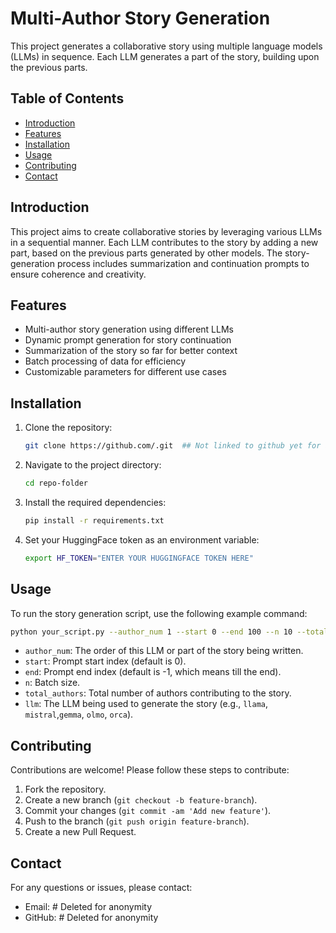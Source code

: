 # Multi-Author Story Generation

This project generates a collaborative story using multiple language models (LLMs) in sequence. Each LLM generates a part of the story, building upon the previous parts.

## Table of Contents

- [Introduction](#introduction)
- [Features](#features)
- [Installation](#installation)
- [Usage](#usage)
- [Contributing](#contributing)
- [Contact](#contact)

## Introduction

This project aims to create collaborative stories by leveraging various LLMs in a sequential manner. Each LLM contributes to the story by adding a new part, based on the previous parts generated by other models. The story-generation process includes summarization and continuation prompts to ensure coherence and creativity.

## Features

- Multi-author story generation using different LLMs
- Dynamic prompt generation for story continuation
- Summarization of the story so far for better context
- Batch processing of data for efficiency
- Customizable parameters for different use cases

## Installation

1. Clone the repository:
   ```bash
   git clone https://github.com/.git  ## Not linked to github yet for anonymity
   ```

2. Navigate to the project directory:
   ```bash
   cd repo-folder
   ```

3. Install the required dependencies:
   ```bash
   pip install -r requirements.txt
   ```

4. Set your HuggingFace token as an environment variable:
   ```bash
   export HF_TOKEN="ENTER YOUR HUGGINGFACE TOKEN HERE"
   ```

## Usage

To run the story generation script, use the following example command:

```bash
python your_script.py --author_num 1 --start 0 --end 100 --n 10 --total_authors 5 --llm llama
```

- `author_num`: The order of this LLM or part of the story being written.
- `start`: Prompt start index (default is 0).
- `end`: Prompt end index (default is -1, which means till the end).
- `n`: Batch size.
- `total_authors`: Total number of authors contributing to the story.
- `llm`: The LLM being used to generate the story (e.g., `llama`, `mistral`,`gemma`, `olmo`, `orca`).

## Contributing

Contributions are welcome! Please follow these steps to contribute:

1. Fork the repository.
2. Create a new branch (`git checkout -b feature-branch`).
3. Commit your changes (`git commit -am 'Add new feature'`).
4. Push to the branch (`git push origin feature-branch`).
5. Create a new Pull Request.


## Contact

For any questions or issues, please contact:

- Email: # Deleted for anonymity
- GitHub: # Deleted for anonymity
